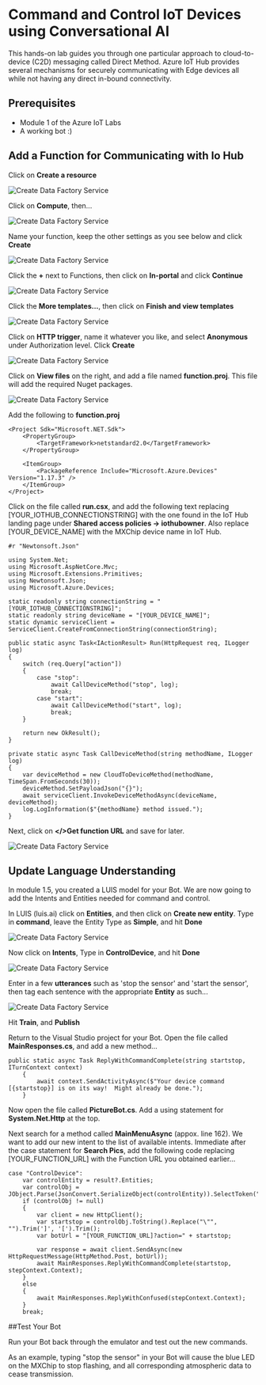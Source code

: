 # Command and Control IoT Devices using Conversational AI

This hands-on lab guides you through one particular approach to cloud-to-device (C2D) messaging called Direct Method.  Azure IoT Hub provides several mechanisms for securely communicating with Edge devices all while not having any direct in-bound connectivity.

## Prerequisites

- Module 1 of the Azure IoT Labs
- A working bot :)

## Add a Function for Communicating with Io Hub

Click on **Create a resource**

![Create Data Factory Service](images/create_resource.png)

Click on **Compute**, then...

![Create Data Factory Service](images/azure_function.png)

Name your function, keep the other settings as you see below and click **Create**

![Create Data Factory Service](images/create_function.png)

Click the **+** next to Functions, then click on **In-portal** and click **Continue**

![Create Data Factory Service](images/in_portal.png)

Click the **More templates...**, then click on **Finish and view templates**

![Create Data Factory Service](images/more_templates.png)

Click on **HTTP trigger**, name it whatever you like, and select **Anonymous** under Authorization level.  Click **Create**

![Create Data Factory Service](images/auth_level.png)

Click on **View files** on the right, and add a file named **function.proj**.  This file will add the required Nuget packages.

![Create Data Factory Service](images/function_proj.png)

Add the following to **function.proj**

```
<Project Sdk="Microsoft.NET.Sdk">
    <PropertyGroup>
        <TargetFramework>netstandard2.0</TargetFramework>
    </PropertyGroup>
    
    <ItemGroup>
        <PackageReference Include="Microsoft.Azure.Devices" Version="1.17.3" />
    </ItemGroup>
</Project>
```

Click on the file called **run.csx**, and add the following text replacing [YOUR_IOTHUB_CONNECTIONSTRING] with the one found in the IoT Hub landing page under **Shared access policies -> iothubowner**.  Also replace [YOUR_DEVICE_NAME] with the MXChip device name in IoT Hub.

```
#r "Newtonsoft.Json"

using System.Net;
using Microsoft.AspNetCore.Mvc;
using Microsoft.Extensions.Primitives;
using Newtonsoft.Json;
using Microsoft.Azure.Devices;

static readonly string connectionString = "[YOUR_IOTHUB_CONNECTIONSTRING]";
static readonly string deviceName = "[YOUR_DEVICE_NAME]";
static dynamic serviceClient = ServiceClient.CreateFromConnectionString(connectionString);

public static async Task<IActionResult> Run(HttpRequest req, ILogger log)
{
    switch (req.Query["action"])
    {
        case "stop":
            await CallDeviceMethod("stop", log);
            break;
        case "start":
            await CallDeviceMethod("start", log);
            break;
    }

    return new OkResult();
}

private static async Task CallDeviceMethod(string methodName, ILogger log)
{
    var deviceMethod = new CloudToDeviceMethod(methodName, TimeSpan.FromSeconds(30));
    deviceMethod.SetPayloadJson("{}");
    await serviceClient.InvokeDeviceMethodAsync(deviceName, deviceMethod);
    log.LogInformation($"{methodName} method issued.");
}
```

Next, click on **</>Get function URL** and save for later.

![Create Data Factory Service](images/function_url.png)

## Update Language Understanding

In module 1.5, you created a LUIS model for your Bot.  We are now going to add the Intents and Entities needed for command and control.

In LUIS (luis.ai) click on **Entities**, and then click on **Create new entity**.  Type in **command**, leave the Entity Type as **Simple**, and hit **Done**

![Create Data Factory Service](images/entities.png)

Now click on **Intents**, Type in **ControlDevice**, and hit **Done**

![Create Data Factory Service](images/intents.png)

Enter in a few **utterances** such as 'stop the sensor' and 'start the sensor', then tag each sentence with the appropriate **Entity** as such...

![Create Data Factory Service](images/utterances.png)

Hit **Train**, and **Publish**

Return to the Visual Studio project for your Bot.  Open the file called **MainResponses.cs**, and add a new method...

```
public static async Task ReplyWithCommandComplete(string startstop, ITurnContext context)
    {
        await context.SendActivityAsync($"Your device command [{startstop}] is on its way!  Might already be done.");
    }
```

Now open the file called **PictureBot.cs**.  Add a using statement for **System.Net.Http** at the top.

Next search for a method called **MainMenuAsync** (appox. line 162).  We want to add our new intent to the list of available intents.  Immediate after the case statement for **Search Pics**, add the following code replacing [YOUR_FUNCTION_URL] with the Function URL you obtained earlier...

```
case "ControlDevice":
    var controlEntity = result?.Entities;
    var controlObj = JObject.Parse(JsonConvert.SerializeObject(controlEntity)).SelectToken("command");
    if (controlObj != null)
    {
        var client = new HttpClient();
        var startstop = controlObj.ToString().Replace("\"", "").Trim(']', '[').Trim();
        var botUrl = "[YOUR_FUNCTION_URL]?action=" + startstop;
        
        var response = await client.SendAsync(new HttpRequestMessage(HttpMethod.Post, botUrl));
        await MainResponses.ReplyWithCommandComplete(startstop, stepContext.Context);
    }
    else
    {
        await MainResponses.ReplyWithConfused(stepContext.Context);
    }
    break;
```

##Test Your Bot

Run your Bot back through the emulator and test out the new commands.

As an example, typing "stop the sensor" in your Bot will cause the blue LED on the MXChip to stop flashing, and all corresponding atmospheric data to cease transmission.